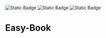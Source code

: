 ![Static Badge](https://img.shields.io/badge/AWS--Lambda-white?style=flat&logo=amazon%20dynamodb&logoColor=white&color=%23FF9900) ![Static Badge](https://img.shields.io/badge/AWS--Lex-white?style=flat&logo=amazonwebservices&logoColor=white&color=%2349B099) ![Static Badge](https://img.shields.io/badge/AWS--DynamoDB-white?style=flat&logo=amazon%20dynamodb&logoColor=white&color=%234053D6)




# Easy-Book
